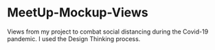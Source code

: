 # MeetUp-Mockup-Views
Views from my project to combat social distancing during the Covid-19 pandemic. I used the Design Thinking process.
